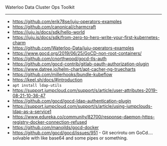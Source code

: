 Waterloo Data Cluster Ops Toolkit
_________________________________

* https://github.com/erik78se/juju-operators-examples
* https://github.com/canonical/charmcraft
* https://juju.is/docs/sdk/hello-world
* https://juju.is/docs/sdk/from-zero-to-hero-write-your-first-kubernetes-charm
* https://github.com/Waterloo-Data/juju-operators-examples
* https://www.gocd.org/2019/06/25/GoCD-non-root-containers/
* https://github.com/cnorthwood/gocd-tls-auth
* https://github.com/gocd-contrib/gitlab-oauth-authorization-plugin
* https://www.datree.io/helm-chart/apt-cacher-ng-truecharts
* https://github.com/millerhooks/bundle-kubeflow
* https://keel.sh/docs/#introduction
* `apt install ldap-utils`
* https://support.jumpcloud.com/support/s/article/user-attributes-2019-08-21-10-36-47
* https://github.com/gocd/gocd-ldap-authentication-plugin
* https://support.jumpcloud.com/support/s/article/using-jumpclouds-ldap-as-a-service1
* https://www.edureka.co/community/82700/response-daemon-https-registry-docker-connection-refused 
* https://github.com/manojlds/gocd-docker
* https://github.com/gocd/gocd/issues/951 - Git secrirotu om GoCd.... solvable with like base64 and some pipes or something.
